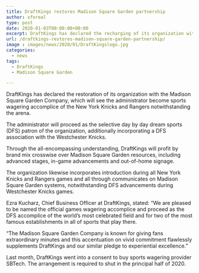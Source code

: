 ```yaml
---
title: DraftKings restores Madison Square Garden partnership
author: xforeal 
type: post
date: 2020-01-03T00:00:00+00:00
excerpt: DraftKings has declared the recharging of its organization with the Madison Square Garden Company, which will see the administrator become sports wagering accomplice of the New York Knicks and Rangers notwithstanding the arena
url: /draftkings-restores-madison-square-garden-partnership/
image : images/news/2020/01/DraftKingslogo.jpg
categories:
  - news
tags:
  - DraftKings
  - Madison Square Garden

---
```

DraftKings has declared the restoration of its organization with the Madison Square Garden Company, which will see the administrator become sports wagering accomplice of the New York Knicks and Rangers notwithstanding the arena.

The administrator will proceed as the selective day by day dream sports (DFS) patron of the organization, additionally incorporating a DFS association with the Westchester Knicks.

Through the all-encompassing understanding, DraftKings will profit by brand mix crosswise over Madison Square Garden resources, including advanced stages, in-game advancements and out-of-home signage.

The organization likewise incorporates introduction during all New York Knicks and Rangers games and all through communicates on Madison Square Garden systems, notwithstanding DFS advancements during Westchester Knicks games.

Ezra Kucharz, Chief Business Officer at DraftKings, stated: &#8220;We are pleased to be named the official games wagering accomplice and proceed as the DFS accomplice of the world&rsquo;s most celebrated field and for two of the most famous establishments in all of sports that play there.

&#8220;The Madison Square Garden Company is known for giving fans extraordinary minutes and this accentuation on vivid commitment flawlessly supplements DraftKings and our similar pledge to experiential excellence.&#8221;

Last month, DraftKings went into a consent to buy sports wagering provider SBTech. The arrangement is required to shut in the principal half of 2020.
